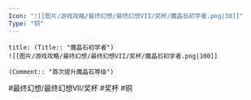 ```yaml
---
Icon: "![[图片/游戏攻略/最终幻想/最终幻想VII/奖杯/魔晶石初学者.png|30]]"
Type: "铜"
---
```

```ad-common-bronze-trophy
title: (Title:: "魔晶石初学者")
![[图片/游戏攻略/最终幻想/最终幻想VII/奖杯/魔晶石初学者.png|100]]

(Comment:: "首次提升魔晶石等级")
```

#最终幻想/最终幻想VII/奖杯 #奖杯 #铜
